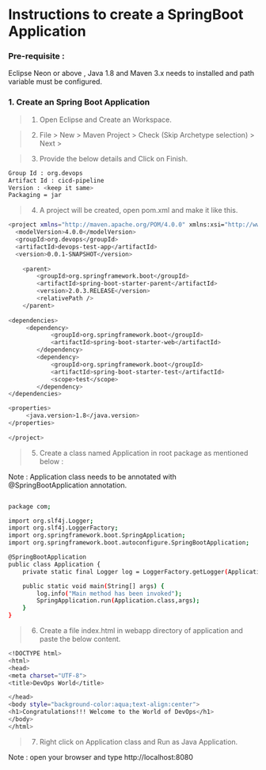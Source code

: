 # Instructions to create a SpringBoot Application

### Pre-requisite : 
Eclipse Neon or above , Java 1.8 and Maven 3.x needs to installed and path variable must be configured.


### 1. Create an Spring Boot Application
> 1. Open Eclipse and Create an Workspace.

> 2. File > New > Maven Project > Check (Skip Archetype selection) > Next > 

> 3. Provide the below details and Click on Finish.
```bash
Group Id : org.devops
Artifact Id : cicd-pipeline
Version : <keep it same>
Packaging = jar
```

> 4. A project will be created, open pom.xml and make it like this.
```bash
<project xmlns="http://maven.apache.org/POM/4.0.0" xmlns:xsi="http://www.w3.org/2001/XMLSchema-instance" xsi:schemaLocation="http://maven.apache.org/POM/4.0.0 http://maven.apache.org/xsd/maven-4.0.0.xsd">
  <modelVersion>4.0.0</modelVersion>
  <groupId>org.devops</groupId>
  <artifactId>devops-test-app</artifactId>
  <version>0.0.1-SNAPSHOT</version>
  
    <parent>
        <groupId>org.springframework.boot</groupId>
        <artifactId>spring-boot-starter-parent</artifactId>
        <version>2.0.3.RELEASE</version>
        <relativePath />
    </parent>
  
<dependencies>
	 <dependency>
            <groupId>org.springframework.boot</groupId>
            <artifactId>spring-boot-starter-web</artifactId>
        </dependency>
        <dependency>
            <groupId>org.springframework.boot</groupId>
            <artifactId>spring-boot-starter-test</artifactId>
            <scope>test</scope>
        </dependency>
</dependencies>

<properties>
	 <java.version>1.8</java.version>
</properties>
  
</project>
```

> 5. Create a class named Application in root package as mentioned below : 

Note : Application class needs to be annotated with @SpringBootApplication annotation.

```bash

package com;

import org.slf4j.Logger;
import org.slf4j.LoggerFactory;
import org.springframework.boot.SpringApplication;
import org.springframework.boot.autoconfigure.SpringBootApplication;

@SpringBootApplication
public class Application {
	private static final Logger log = LoggerFactory.getLogger(Application.class);

	public static void main(String[] args) {
		log.info("Main method has been invoked");
		SpringApplication.run(Application.class,args);
	}
}
```

> 6. Create a file index.html in webapp directory of application and paste the below content.

```bash
<!DOCTYPE html>
<html>
<head>
<meta charset="UTF-8">
<title>DevOps World</title>

</head>
<body style="background-color:aqua;text-align:center">
<h1>Congratulations!!! Welcome to the World of DevOps</h1>
</body>
</html>
```

> 7. Right click on Application class and Run as Java Application.


Note : open your browser and type http://localhost:8080
